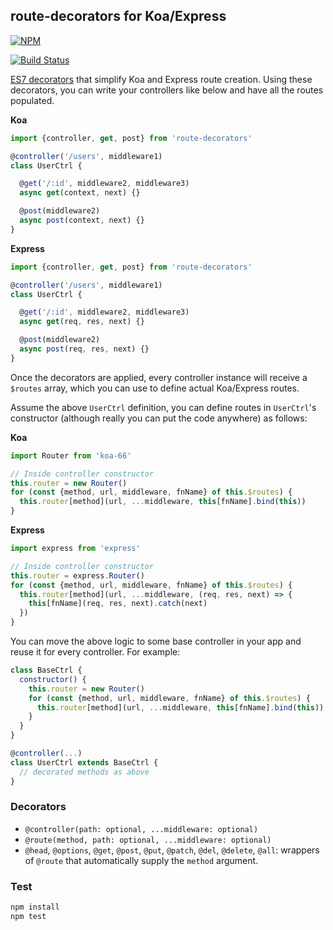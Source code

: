 ## route-decorators for Koa/Express

[![NPM](https://nodei.co/npm/route-decorators.png?compact=true)](https://www.npmjs.com/package/route-decorators)

[![Build Status](https://travis-ci.org/buunguyen/route-decorators.svg?branch=master)](https://travis-ci.org/buunguyen/route-decorators)

[ES7 decorators](https://github.com/wycats/javascript-decorators) that simplify Koa and Express route creation. Using these decorators, you can write your controllers like below and have all the routes populated.

__Koa__
```js
import {controller, get, post} from 'route-decorators'

@controller('/users', middleware1)
class UserCtrl {

  @get('/:id', middleware2, middleware3)
  async get(context, next) {}

  @post(middleware2)
  async post(context, next) {}
}
```

__Express__
```js
import {controller, get, post} from 'route-decorators'

@controller('/users', middleware1)
class UserCtrl {

  @get('/:id', middleware2, middleware3)
  async get(req, res, next) {}

  @post(middleware2)
  async post(req, res, next) {}
}
```

Once the decorators are applied, every controller instance will receive a `$routes` array, which you can use to define actual Koa/Express routes.

Assume the above `UserCtrl` definition, you can define routes in `UserCtrl`'s constructor (although really you can put the code anywhere) as follows:

__Koa__
```js
import Router from 'koa-66'

// Inside controller constructor
this.router = new Router()
for (const {method, url, middleware, fnName} of this.$routes) {
  this.router[method](url, ...middleware, this[fnName].bind(this))
}
```

__Express__
```js
import express from 'express'

// Inside controller constructor
this.router = express.Router()
for (const {method, url, middleware, fnName} of this.$routes) {
  this.router[method](url, ...middleware, (req, res, next) => {
    this[fnName](req, res, next).catch(next)
  })
}
```

You can move the above logic to some base controller in your app and reuse it for every controller. For example:

```js
class BaseCtrl {
  constructor() {
    this.router = new Router()
    for (const {method, url, middleware, fnName} of this.$routes) {
      this.router[method](url, ...middleware, this[fnName].bind(this))
    }
  }
}

@controller(...)
class UserCtrl extends BaseCtrl {
  // decorated methods as above
}
```

### Decorators
 * `@controller(path: optional, ...middleware: optional)`
 * `@route(method, path: optional, ...middleware: optional)`
 * `@head`, `@options`, `@get`, `@post`, `@put`, `@patch`, `@del`, `@delete`, `@all`: wrappers of `@route` that automatically supply the `method` argument.

### Test

```bash
npm install
npm test
```
